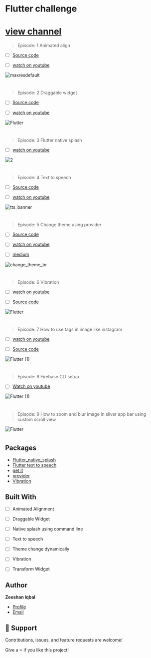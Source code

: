 # Flutter challenge

# [view channel](https://www.youtube.com/@code_with_zeeshan/)
 <!-- ------------------------------------------------------ -->

> Episode: 1 Animated align

- [ ] [Source code](https://github.com/Zeeshan-progs/Flutter-challenge/tree/main/lib/ui/Ep_1_Alignment_align)

- [ ] [watch on youtube](https://www.youtube.com/watch?v=xtVApAuarD8)

![maxresdefault](https://user-images.githubusercontent.com/67018643/194779819-ef52a3a4-f825-4802-9b73-5f266283f37d.jpg)
# 

 <!-- ------------------------------------------------------ -->
 
> Episode: 2 Draggable widget
- [ ] [Source code](https://github.com/Zeeshan-progs/Flutter-challenge/tree/main/lib/ui/Ep_2_dragabble)

- [ ] [watch on youtube](https://www.youtube.com/watch?v=1L4QlI_nwz0)

![Flutter](https://user-images.githubusercontent.com/67018643/196007613-bd08c0c9-b385-435a-8585-007b5ef1ddad.png)

# 

 <!-- ------------------------------------------------------ -->

> Episode: 3 Flutter native splash

- [ ] [watch on youtube](https://www.youtube.com/watch?v=YGlgCbtXiYQ)

![2](https://user-images.githubusercontent.com/67018643/198876576-7ab02675-3bbb-4ddc-9f3f-244519b90cc0.png)

# 
 <!-- ------------------------------------------------------ -->

> Episode: 4 Text to speech

- [ ] [Source code](https://github.com/Zeeshan-progs/Flutter-challenge/tree/main/lib/ui/Ep_3_text_to_speech)

- [ ] [watch on youtube](https://youtu.be/x0md828OzlA)

![tts_banner](https://user-images.githubusercontent.com/67018643/198876954-21baba64-d3fa-446e-b695-ebee80d692b3.png)

# 
 <!-- ------------------------------------------------------ -->
 
> Episode: 5 Change theme using provider


- [ ] [Source code](https://github.com/Zeeshan-progs/Flutter-challenge/tree/main/lib/ui/Ep_4_change_theme)

- [ ] [watch on youtube](https://www.youtube.com/watch?v=h2JWvU1AMNA)
- [ ] [medium](https://medium.com/@md.zeeshaniqbal7277/change-theme-dynamically-flutter-provider-package-shared-preferences-35847c237025)

![change_theme_br](https://user-images.githubusercontent.com/67018643/199065296-5dba941f-7dbb-46ef-a48b-b4b0ad35b4ba.png)

# 
 <!-- ------------------------------------------------------ -->
 
> Episode: 6 Vibration

- [ ] [watch on youtube](https://www.youtube.com/watch?v=gWMqED6R5pE)

- [ ] [Source code](https://github.com/Zeeshan-progs/Flutter-challenge/tree/main/lib/ui/change_theme)

![Flutter](https://user-images.githubusercontent.com/67018643/202201346-07123c03-13f5-4d3e-9eac-b4409f67413a.png)

# 
 <!-- ------------------------------------------------------ -->
 
> Episode: 7  How to use tags in image like instagram 

- [ ] [watch on youtube](https://youtu.be/Jr2lJ1xx15E)

- [ ] [Source code](https://github.com/Zeeshan-progs/Flutter-challenge/tree/main/lib/ui/tag_in_image)

![Flutter (1)](https://user-images.githubusercontent.com/67018643/204156791-26cef5fe-4259-433e-90f2-151964864e0a.png)

# 
 <!-- ------------------------------------------------------ -->
 
> Episode: 8 Firebase CLI setup 

- [ ] [Watch on youtube](https://youtu.be/IFIrV1RTQFY)

![Flutter (1)](https://user-images.githubusercontent.com/67018643/206907880-b7939485-54b9-4cd7-8478-53192a12085f.png)

# 
 <!-- ------------------------------------------------------ -->
 
> Episode: 9 How to zoom and blur image in sliver app bar using custom scroll view 

<!-- - [ ] [watch on youtube](https://www.youtube.com/@code_with_zeeshan/) -->

<!-- - [ ] [Source code](https://github.com/Zeeshan-progs/Flutter-challenge) -->

![Flutter](https://user-images.githubusercontent.com/67018643/212134924-465c7a65-7c34-4fc1-a791-b437e694c33e.png)

# 
 <!-- ------------------------------------------------------ -->

## Packages

- [Flutter_native_splash ](https://pub.dev/packages/flutter_native_splash)
- [Flutter text to speech ](https://pub.dev/packages/flutter_tts)
- [get it ](https://pub.dev/packages/get_it)
- [provider](https://pub.dev/packages/provider)
- [Vibration](https://pub.dev/packages/vibration)


## Built With

- [ ] Animated Alignment
- [ ] Draggable Widget
- [ ] Native splash using command line
- [ ] Text to speech
- [ ] Theme change dynamically
- [ ] Vibration
- [ ] Transform Widget 







## Author

**Zeeshan Iqbal**

- [Profile](https://github.com/zeeshan-progs)
- [Email](mailto:md.zeeshaniqbal7277@gmail.com?subject=Hi "Hi!")


## 🤝 Support

Contributions, issues, and feature requests are welcome!

Give a ⭐️ if you like this project!
